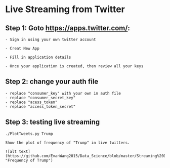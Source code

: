 # Live Streaming from Twitter

## Step 1: Goto https://apps.twitter.com/:

	- Sign in using your own twitter account
	
	- Creat New App
	
	- Fill in application details
	
	- Once your application is created, then review all your keys

## Step 2: change your auth file

	- replace "consumer_key" with your own in auth file
	- replace "consumer_secret_key"
	- replace "acess_token"
	- replace "access_token_secret"

## Step 3: testing live streaming 
	
	./PlotTweets.py Trump
	
	Show the plot of frequency of "Trump" in live twitters. 
	
	![alt text](https://github.com/EvanWang2015/Data_Science/blob/master/Streaming%20Data%20from%20Twitter/images/TrumpFrequency.png "Frequency of Trump")
	